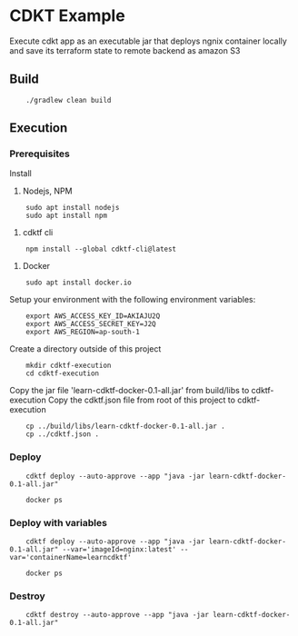 # CDKT Example 
 Execute cdkt app as an executable jar that deploys ngnix container locally and save its terraform state to 
 remote backend as amazon S3

## Build
```
    ./gradlew clean build
```

## Execution
### Prerequisites

Install 
1. Nodejs, NPM
```
    sudo apt install nodejs
    sudo apt install npm
```
1. cdktf cli
```
    npm install --global cdktf-cli@latest
```
1. Docker
```
    sudo apt install docker.io
```

Setup your environment with the following environment variables:

```
    export AWS_ACCESS_KEY_ID=AKIAJU2Q
    export AWS_ACCESS_SECRET_KEY=J2Q
    export AWS_REGION=ap-south-1
```

Create a directory outside of this project 
```
    mkdir cdktf-execution
    cd cdktf-execution
```

Copy the jar file 'learn-cdktf-docker-0.1-all.jar' from build/libs to cdktf-execution
Copy the cdktf.json file from root of this project to cdktf-execution

```
    cp ../build/libs/learn-cdktf-docker-0.1-all.jar .
    cp ../cdktf.json .
```

### Deploy

```
    cdktf deploy --auto-approve --app "java -jar learn-cdktf-docker-0.1-all.jar" 
    
    docker ps
```

### Deploy with variables

```
    cdktf deploy --auto-approve --app "java -jar learn-cdktf-docker-0.1-all.jar" --var='imageId=nginx:latest' --var='containerName=learncdktf' 
    
    docker ps
```

### Destroy
    
```
    cdktf destroy --auto-approve --app "java -jar learn-cdktf-docker-0.1-all.jar" 
```